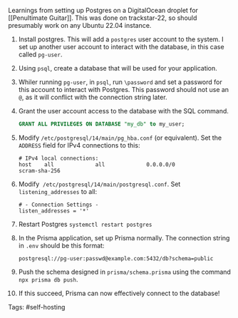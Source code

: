 Learnings from setting up Postgres on a DigitalOcean droplet for [[Penultimate Guitar]].  This was done on trackstar-22, so should presumably work on any Ubuntu 22.04 instance.

1. Install postgres. This will add a `postgres` user account to the system. I set up another user account to interact with the database, in this case called `pg-user`.
2. Using `psql`, create a database that will be used for your application.
3. Whiler running `pg-user`, in `psql`, run `\password` and set a password for this account to interact with Postgres.  This password should not use an `@`, as it will conflict with the connection string later. 
4. Grant the user account access to the database with the SQL command. 

    ```sql
    GRANT ALL PRIVILEGES ON DATABASE "my_db" to my_user;
    ```

5. Modify `/etc/postgresql/14/main/pg_hba.conf` (or equivalent). Set the `ADDRESS` field for IPv4 connections to this:

    ```
    # IPv4 local connections:
    host    all             all             0.0.0.0/0              scram-sha-256
    ```

5. Modify  `/etc/postgresql/14/main/postgresql.conf`.  Set `listening_addresses` to all:

    ```
    # - Connection Settings -
    listen_addresses = '*'
    ```

6. Restart Postgres `systemctl restart postgres`
7. In the Prisma application, set up Prisma normally.  The connection string in `.env` should be this format:

    ```
    postgresql://pg-user:passwd@example.com:5432/db?schema=public
    ```

8. Push the schema designed in `prisma/schema.prisma` using the command `npx prisma db push`.
9. If this succeed, Prisma can now effectively connect to the database!

Tags: #self-hosting 